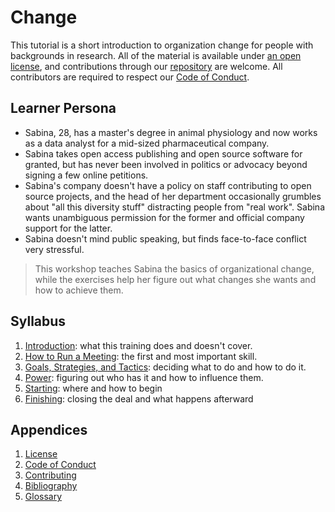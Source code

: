 # Change

This tutorial is a short introduction to organization change
for people with backgrounds in research.
All of the material is available under [an open license](./LICENSE.md),
and contributions through our [repository][repo] are welcome.
All contributors are required to respect our [Code of Conduct](./CODE_OF_CONDUCT.md).

## Learner Persona

-   Sabina, 28, has a master's degree in animal physiology
    and now works as a data analyst for a mid-sized pharmaceutical company.
-   Sabina takes open access publishing and open source software for granted,
    but has never been involved in politics or advocacy beyond signing a few online petitions.
-   Sabina's company doesn't have a policy on staff contributing to open source projects,
    and the head of her department occasionally grumbles about "all this diversity stuff" distracting people from "real work".
    Sabina wants unambiguous permission for the former and official company support for the latter.
-   Sabina doesn't mind public speaking,
    but finds face-to-face conflict very stressful.

> This workshop teaches Sabina the basics of organizational change,
> while the exercises help her figure out what changes she wants
> and how to achieve them.

## Syllabus

<div class="chapters" markdown="1">

1.  [Introduction](./01_intro/index.md): what this training does and doesn't cover.
1.  [How to Run a Meeting](./02_meeting/index.md): the first and most important skill.
1.  [Goals, Strategies, and Tactics](./03_gst/index.md): deciding what to do and how to do it.
1.  [Power](./04_power/index.md): figuring out who has it and how to influence them.
1.  [Starting](./05_start/index.md): where and how to begin
1.  [Finishing](./06_finish/index.md): closing the deal and what happens afterward

</div>

##  Appendices

<div class="appendices" markdown="1">

1.  [License](./LICENSE.md)
1.  [Code of Conduct](./CODE_OF_CONDUCT.md)
1.  [Contributing](./CONTRIBUTING.md)
1.  [Bibliography](./bibliography.md)
1.  [Glossary](./glossary.md)

</div>

[email]: mailto:gvwilson@third-bit.com
[repo]: https://github.com/gvwilson/change
